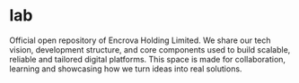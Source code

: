 # lab
Official open repository of Encrova Holding Limited. We share our tech vision, development structure, and core components used to build scalable, reliable and tailored digital platforms. This space is made for collaboration, learning and showcasing how we turn ideas into real solutions.

